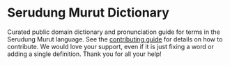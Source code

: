 
# Serudung Murut Dictionary

Curated public domain dictionary and pronunciation guide for terms in the Serudung Murut language. See the [contributing guide](https://github.com/drumworkteam/term/blob/make/.github/contributing.md) for details on how to contribute. We would love your support, even if it is just fixing a word or adding a single definition. Thank you for all your help!